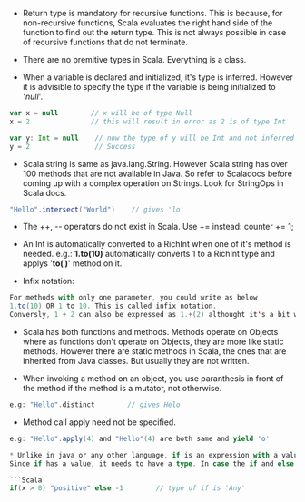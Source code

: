 * Return type is mandatory for recursive functions. This is because, for non-recursive functions, Scala evaluates the right hand side of the function to find out the return type. This is not always possible in case of recursive functions that do not terminate.

* There are no premitive types in Scala. Everything is a class. 

* When a variable is declared and initialized, it's type is inferred. However it is advisible to specify the type if the variable is being initialized to '_null_'.

```Scala
var x = null        // x will be of type Null
x = 2               // this will result in error as 2 is of type Int

var y: Int = null    // now the type of y will be Int and not inferred as Null
y = 2                // Success
``` 

* Scala string is same as java.lang.String. However Scala string has over 100 methods that are not available in Java. So refer to Scaladocs before coming up with a complex operation on Strings. Look for StringOps in Scala docs.
```Scala
"Hello".intersect("World")    // gives 'lo'
```

* The ++, -- operators do not exist in Scala. Use += instead: counter += 1;

* An Int is automatically converted to a RichInt when one of it's method is needed. e.g.: **1.to(10)** automatically converts 1 to a RichInt type and applys '**to( )**' method on it.

* Infix notation:

```Scala
For methods with only one parameter, you could write as below
1.to(10) OR 1 to 10. This is called infix notation.
Conversly, 1 + 2 can also be expressed as 1.+(2) althought it's a bit weird.
```
* Scala has both functions and methods. Methods operate on Objects where as functions don't operate on Objects, they are more like static methods. However there are static methods in Scala, the ones that are inherited from Java classes. But usually they are not written.

* When invoking a method on an object, you use paranthesis in front of the method if the method is a mutator, not otherwise.
```Scala
e.g: "Hello".distinct        // gives Helo
```

* Method call apply need not be specified.
```Scala
e.g: "Hello".apply(4) and "Hello"(4) are both same and yield 'o'

* Unlike in java or any other language, if is an expression with a value. The result of if can be assigned to a variable.
Since if has a value, it needs to have a type. In case the if and else are of different type, the type of expression will be super type. **Any** can be thought of equivalent of **Object** in java.

```Scala
if(x > 0) "positive" else -1        // type of if is 'Any'
```

